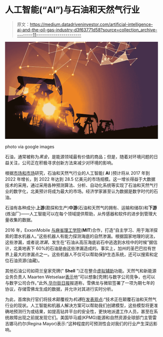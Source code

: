 # 人工智能(“AI”)与石油和天然气行业

> 原文：<https://medium.datadriveninvestor.com/artificial-intelligence-ai-and-the-oil-gas-industry-d3f63771d58?source=collection_archive---------11----------------------->

![](img/d74e8fa93922db53a5bbaace14fa12bf.png)

photo via google images

石油，通常被称为*黑金*，是能源领域最有价值的商品；但是，随着对环境问题的日益关注，公司正在积极寻求创新方法来减少对环境的影响。

根据[市场和市场](https://www.marketsandmarkets.com/Market-Reports/artificial-intelligence-oil-gas-market-87246288.html)研究，石油和天然气行业的人工智能( **AI** )预计将从 2017 年到 2022 年增长，到 2022 年达到 28.5 亿美元的市场规模。这一增长得益于大数据技术的采用，通过采用各种预测算法、分析、自动化系统等实现了石油和天然气行业的数字化，北美预计将成为最大的市场。经济学家甚至认为数据是数字时代的石油。

石油有各种成分:**上游**(勘探和生产)**中游**(石油和天然气的拥有、运输和储存)和**下游**(炼油厂)——人工智能可以在每个领域提供帮助，从传感器和软件的进步到管理大量收集的数据。

2016 年，ExxonMobile [与麻省理工学院](https://energyfactor.exxonmobil.com/news/mit-collaboration/)(**MIT**)合作，打造“自主学习、用于海洋探索的潜水机器人。”这些机器人有能力探测海底的自然渗漏。根据国家地理的说法，这些渗漏，或者说*泄漏*，发生在“石油从高压海底岩石中逃逸到水柱中的时候”据估计，北美地表下 60%的石油是由这些渗漏造成的。事实上，加州的圣巴巴拉有世界上最大的渗漏点之一。这些机器人不仅可以帮助保护生态系统，还可以搜索和定位石油资源(油藏)。

其他石油公司如荷兰皇家壳牌(" **Shell** ")正在整合[虚拟辅助](https://www.shell.com/business-customers/lubricants-for-business/news-and-media-releases/2015/artificial-intelligence-powered-service-for-lubricant-customers.html)功能。天然气和新能源业务负责人 Maarten Wetselaar[表示](https://www.wsj.com/articles/silicon-valley-courts-a-wary-oil-patch-1532424600)他“可以想象[壳牌]与数字公司竞争，也可以与数字公司合作。”此外,[华尔街日报](https://www.wsj.com/articles/silicon-valley-courts-a-wary-oil-patch-1532424600)报道称，雪佛龙与微软签署了一项为期七年的协议，存储雪佛龙生成的数据，并允许对其进行实时分析。

为此，首席执行官们将技术颠覆视为*机遇*在[发表观点](https://home.kpmg.com/xx/en/home/insights/2018/09/2018-kpmg-ceo-outlook-oil-and-gas.html):“技术正在颠覆石油和天然气行业的现状。人工智能和机器人解决方案可以帮助我们创建模型，这些模型将更准确地预测行为或结果，如提高钻井平台的安全性，更快地派遣工作人员，甚至在系统故障出现之前就发现它们。美国毕马威(KPMG)能源和自然资源全球部门主管雷吉娜马约尔(Regina Mayor)表示:“这种程度的可预测性会对我们的行业产生深远影响。